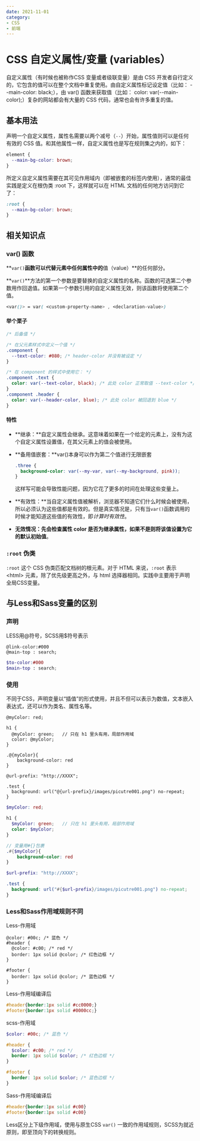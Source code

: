 ```yaml
---
date: 2021-11-01
category:
- CSS
- 前端
---
```


# CSS 自定义属性/变量 (variables）

自定义属性（有时候也被称作CSS 变量或者级联变量）是由 CSS 开发者自行定义的，它包含的值可以在整个文档中重复使用。由自定义属性标记设定值（比如： --main-color: black;），由 var() 函数来获取值（比如： color: var(--main-color);）复杂的网站都会有大量的 CSS 代码，通常也会有许多重复的值。

## 基本用法

声明一个自定义属性，属性名需要以两个减号（`--`）开始，属性值则可以是任何有效的 CSS 值。和其他属性一样，自定义属性也是写在规则集之内的，如下：

```css
element {
  --main-bg-color: brown;
}
```

所定义自定义属性需要在其可见作用域内（即被嵌套的标签内使用），通常的最佳实践是定义在根伪类 :root 下，这样就可以在 HTML 文档的任何地方访问到它了：

```css
:root {
  --main-bg-color: brown;
}
```

## 相关知识点

### var() 函数

**`var()`**函数可以代替元素中任何属性中的**值（value）**的任何部分。

**`var()`**方法的第一个参数是要替换的自定义属性的名称。函数的可选第二个参数用作回退值。如果第一个参数引用的自定义属性无效，则该函数将使用第二个值。

```css
<var()> = var( <custom-property-name> , <declaration-value>)
```

#### 举个栗子

```css
/* 后备值 */

/* 在父元素样式中定义一个值 */
.component {
  --text-color: #080; /* header-color 并没有被设定 */
}

/* 在 component 的样式中使用它： */
.component .text {
  color: var(--text-color, black); /* 此处 color 正常取值 --text-color */
}
.component .header {
  color: var(--header-color, blue); /* 此处 color 被回退到 blue */
}
```

#### 特性

- **继承：**自定义属性会继承。这意味着如果在一个给定的元素上，没有为这个自定义属性设置值，在其父元素上的值会被使用。

- **备用值嵌套：**var()本身可以作为第二个值进行无限嵌套

  ```css
  .three {
    background-color: var(--my-var, var(--my-background, pink)); 
  }
  ```

  这样写可能会导致性能问题，因为它花了更多的时间在处理这些变量上。

- **有效性：**当自定义属性值被解析，浏览器不知道它们什么时候会被使用，所以必须认为这些值都是有效的。但是真实情况是，只有当`var()`函数调用的时候才能知道这些值的有效性，即*计算时有效性*。

- **无效情况：**先会检查属性 color 是否为继承属性，如果不是则将该值设置为它的**默认初始值**。

### `:root` 伪类

`:root` 这个 CSS 伪类匹配文档树的根元素。对于 HTML 来说，`:root` 表示 \<html> 元素，除了优先级更高之外，与 html 选择器相同。实践中主要用于声明全局CSS变量。

## 与Less和Sass变量的区别

### 声明

LESS用@符号，SCSS用$符号表示

```less
@link-color:#000
@main-top : search;
```

```scss
$to-color:#000
$main-top : search;
```

### 使用

不同于CSS，声明变量以“插值”的形式使用，并且不但可以表示为数值，文本嵌入表达式，还可以作为类名、属性名等。

```less
@myColor: red;

h1 {
  @myColor: green;   // 只在 h1 里头有用，局部作用域
  color: @myColor;
}

.@{myColor}{
	background-color: red
}

@url-prefix: "http://XXXX";

.test {
  background: url("@{url-prefix}/images/picutre001.png") no-repeat;
}
```

```scss
$myColor: red;

h1 {
  $myColor: green;   // 只在 h1 里头有用，局部作用域
  color: $myColor;
}

// 变量用#{}包裹
.#{$myColor}{
	background-color: red
}

$url-prefix: "http://XXXX";

.test {
  background: url("#{$url-prefix}/images/picutre001.png") no-repeat;
}
```

### Less和Sass作用域规则不同

Less-作用域

```less
@color: #00c; /* 蓝色 */
#header {
  @color: #c00; /* red */
  border: 1px solid @color; /* 红色边框 */
}

#footer {
  border: 1px solid @color; /* 蓝色边框 */
}
```

Less-作用域编译后

```css
#header{border:1px solid #cc0000;}
#footer{border:1px solid #0000cc;}
```

scss-作用域

```scss
$color: #00c; /* 蓝色 */

#header {
  $color: #c00; /* red */
  border: 1px solid $color; /* 红色边框 */
}

#footer {
  border: 1px solid $color; /* 蓝色边框 */
}
```

Sass-作用域编译后

```scss
#header{border:1px solid #c00}
#footer{border:1px solid #c00}
```

Less区分上下级作用域，使用与原生CSS `var()` 一致的作用域规则，SCSS为就近原则，即至顶向下的转换规则。
